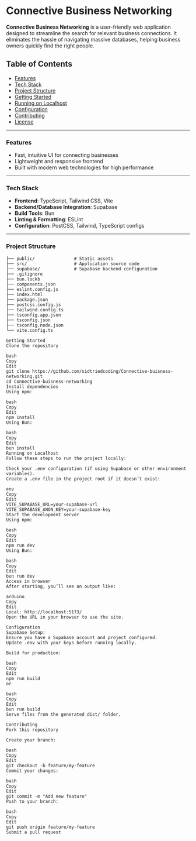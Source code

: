 # Connective Business Networking

**Connective Business Networking** is a user-friendly web application designed to streamline the search for relevant business connections. It eliminates the hassle of navigating massive databases, helping business owners quickly find the right people.

## Table of Contents

- [Features](#features)  
- [Tech Stack](#tech-stack)  
- [Project Structure](#project-structure)  
- [Getting Started](#getting-started)  
- [Running on Localhost](#running-on-localhost)  
- [Configuration](#configuration)  
- [Contributing](#contributing)  
- [License](#license)  

---

### Features
- Fast, intuitive UI for connecting businesses  
- Lightweight and responsive frontend  
- Built with modern web technologies for high performance  

---

### Tech Stack

- **Frontend**: TypeScript, Tailwind CSS, Vite  
- **Backend/Database Integration**: Supabase  
- **Build Tools**: Bun  
- **Linting & Formatting**: ESLint  
- **Configuration**: PostCSS, Tailwind, TypeScript configs  

---

### Project Structure

```text
├── public/               # Static assets
├── src/                  # Application source code
├── supabase/             # Supabase backend configuration
├── .gitignore
├── bun.lockb
├── components.json
├── eslint.config.js
├── index.html
├── package.json
├── postcss.config.js
├── tailwind.config.ts
├── tsconfig.app.json
├── tsconfig.json
├── tsconfig.node.json
└── vite.config.ts

Getting Started
Clone the repository

bash
Copy
Edit
git clone https://github.com/sidtriedcoding/Connective-buisness-networking.git
cd Connective-buisness-networking
Install dependencies
Using npm:

bash
Copy
Edit
npm install
Using Bun:

bash
Copy
Edit
bun install
Running on Localhost
Follow these steps to run the project locally:

Check your .env configuration (if using Supabase or other environment variables).
Create a .env file in the project root if it doesn’t exist:

env
Copy
Edit
VITE_SUPABASE_URL=your-supabase-url
VITE_SUPABASE_ANON_KEY=your-supabase-key
Start the development server
Using npm:

bash
Copy
Edit
npm run dev
Using Bun:

bash
Copy
Edit
bun run dev
Access in browser
After starting, you’ll see an output like:

arduino
Copy
Edit
Local: http://localhost:5173/
Open the URL in your browser to use the site.

Configuration
Supabase Setup:
Ensure you have a Supabase account and project configured.
Update .env with your keys before running locally.

Build for production:

bash
Copy
Edit
npm run build
or

bash
Copy
Edit
bun run build
Serve files from the generated dist/ folder.

Contributing
Fork this repository

Create your branch:

bash
Copy
Edit
git checkout -b feature/my-feature
Commit your changes:

bash
Copy
Edit
git commit -m "Add new feature"
Push to your branch:

bash
Copy
Edit
git push origin feature/my-feature
Submit a pull request

